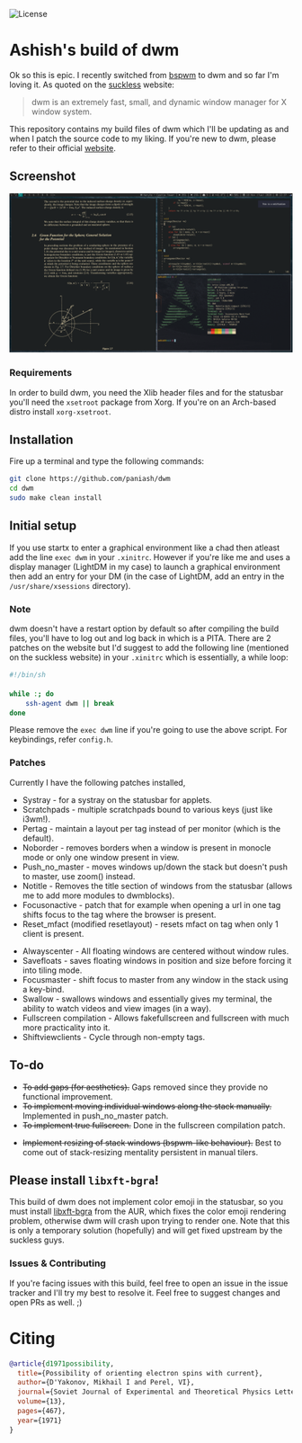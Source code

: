 <!-- badges: start -->
![License](https://img.shields.io/badge/license-MIT-brightgreen)
<!-- badges: end -->

# Ashish's build of dwm

Ok so this is epic. I recently switched from [bspwm](https://github.com/baskerville/bspwm) to dwm and so far I'm loving it. As quoted on the [suckless](https://dwm.suckless.org) website:

> dwm is an extremely fast, small, and dynamic window manager for X window system.

This repository contains my build files of dwm which I'll be updating as and when I patch the source code to my liking. If you're new to dwm, please refer to their official [website](https://dwm.suckless.org).

## Screenshot

![dwm](./screenshot.png)

### Requirements

In order to build dwm, you need the Xlib header files and for the statusbar you'll need the `xsetroot` package from Xorg. If you're on an Arch-based distro install `xorg-xsetroot`.

## Installation

Fire up a terminal and type the following commands:
```sh
git clone https://github.com/paniash/dwm
cd dwm
sudo make clean install
```

## Initial setup

If you use startx to enter a graphical environment like a chad then atleast add the line `exec dwm`
in your `.xinitrc`. However if you're like me and uses a display manager (LightDM in my case) to
launch a graphical environment then add an entry for your DM (in the case of LightDM, add an entry in
the `/usr/share/xsessions` directory).

### Note

dwm doesn't have a restart option by default so after compiling the build files, you'll have to log
out and log back in which is a PITA. There are 2 patches on the website but I'd suggest to add
the following line (mentioned on the suckless website) in your `.xinitrc` which is essentially, a while loop:
```sh
#!/bin/sh

while :; do
	ssh-agent dwm || break
done
```

Please remove the `exec dwm` line if you're going to use the above script.
For keybindings, refer `config.h`.


### Patches

Currently I have the following patches installed,

* Systray - for a systray on the statusbar for applets.
* Scratchpads - multiple scratchpads bound to various keys (just like i3wm!).
* Pertag - maintain a layout per tag instead of per monitor (which is the default).
* Noborder - removes borders when a window is present in monocle mode or only one window present in view.
* Push_no_master - moves windows up/down the stack but doesn't push to master, use zoom() instead.
* Notitle - Removes the title section of windows from the statusbar (allows me to add more modules to dwmblocks).
* Focusonactive - patch that for example when opening a url in one tag shifts focus to the tag where the browser is present.
* Reset_mfact (modified resetlayout) - resets mfact on tag when only 1 client is present.
- Alwayscenter - All floating windows are centered without window rules.
- Savefloats - saves floating windows in position and size before forcing it into tiling mode.
- Focusmaster - shift focus to master from any window in the stack using a key-bind.
- Swallow - swallows windows and essentially gives my terminal, the ability to watch videos and view images (in a way).
- Fullscreen compilation - Allows fakefullscreen and fullscreen with much more practicality into it.
- Shiftviewclients - Cycle through non-empty tags.

## To-do

* ~~To add gaps (for aesthetics).~~ Gaps removed since they provide no functional improvement.
* ~~To implement moving individual windows along the stack manually.~~ Implemented in push_no_master patch.
* ~~To implement true fullscreen.~~ Done in the fullscreen compilation patch.
- ~~Implement resizing of stack windows (bspwm-like behaviour).~~ Best to come out of stack-resizing mentality persistent in manual tilers.

## Please install `libxft-bgra`!

This build of dwm does not implement color emoji in the statusbar, so you must install [libxft-bgra](https://aur.archlinux.org/packages/libxft-bgra/) from the AUR, which fixes the color emoji rendering problem, otherwise dwm will crash upon trying to render one. Note that this is only a temporary solution (hopefully) and will get fixed upstream by the suckless guys.

### Issues & Contributing

If you're facing issues with this build, feel free to open an issue in the issue tracker and I'll try my best to resolve it. Feel free to suggest changes and open PRs as well. ;)

# Citing

```bib
@article{d1971possibility,
  title={Possibility of orienting electron spins with current},
  author={D'Yakonov, Mikhail I and Perel, VI},
  journal={Soviet Journal of Experimental and Theoretical Physics Letters},
  volume={13},
  pages={467},
  year={1971}
}
```
